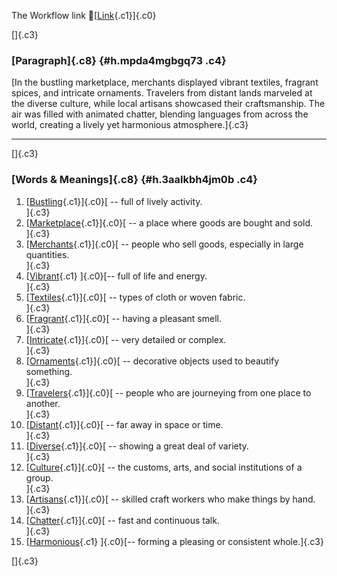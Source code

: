 The Workflow link
👏[[Link](https://www.google.com/url?q=http://www.google.com&sa=D&source=editors&ust=1758476631847646&usg=AOvVaw3hip2G76obWdpN8uUWReOB){.c1}]{.c0}

[]{.c3}

### [Paragraph]{.c8} {#h.mpda4mgbgq73 .c4}

[In the bustling marketplace, merchants displayed vibrant textiles,
fragrant spices, and intricate ornaments. Travelers from distant lands
marveled at the diverse culture, while local artisans showcased their
craftsmanship. The air was filled with animated chatter, blending
languages from across the world, creating a lively yet harmonious
atmosphere.]{.c3}

------------------------------------------------------------------------

[]{.c3}

### [Words & Meanings]{.c8} {#h.3aalkbh4jm0b .c4}

1.  [[Bustling](https://www.google.com/url?q=http://www.google.com&sa=D&source=editors&ust=1758476631848375&usg=AOvVaw1ue9MLg7u6aYzzFgHK3uh4){.c1}]{.c0}[ --
    full of lively activity.\
    ]{.c3}
2.  [[Marketplace](https://www.google.com/url?q=http://www.google.com&sa=D&source=editors&ust=1758476631848665&usg=AOvVaw2XvBqQAeQAVmgpS8iiYHhi){.c1}]{.c0}[ --
    a place where goods are bought and sold.\
    ]{.c3}
3.  [[Merchants](https://www.google.com/url?q=http://www.google.com&sa=D&source=editors&ust=1758476631848969&usg=AOvVaw3yf9TKL3ekI7WDmLeII4hF){.c1}]{.c0}[ --
    people who sell goods, especially in large quantities.\
    ]{.c3}
4.  [[Vibrant](https://www.google.com/url?q=http://www.google.com&sa=D&source=editors&ust=1758476631849279&usg=AOvVaw23F7ejG2acoKVr3D9CP8yO){.c1}
    ]{.c0}[-- full of life and energy.\
    ]{.c3}
5.  [[Textiles](https://www.google.com/url?q=http://www.google.com&sa=D&source=editors&ust=1758476631849528&usg=AOvVaw3AGsguHdDOvQ732zGG1pmf){.c1}]{.c0}[ --
    types of cloth or woven fabric.\
    ]{.c3}
6.  [[Fragrant](https://www.google.com/url?q=http://www.google.com&sa=D&source=editors&ust=1758476631849783&usg=AOvVaw2ofqNN9Sq9kWYVOcMzr09_){.c1}]{.c0}[ --
    having a pleasant smell.\
    ]{.c3}
7.  [[Intricate](https://www.google.com/url?q=http://www.google.com&sa=D&source=editors&ust=1758476631850004&usg=AOvVaw2y81rbfJt8cSATuzctAGPk){.c1}]{.c0}[ --
    very detailed or complex.\
    ]{.c3}
8.  [[Ornaments](https://www.google.com/url?q=http://www.google.com&sa=D&source=editors&ust=1758476631850231&usg=AOvVaw33FZFn4vC8T42e0XvTyxfI){.c1}]{.c0}[ --
    decorative objects used to beautify something.\
    ]{.c3}
9.  [[Travelers](https://www.google.com/url?q=http://www.google.com&sa=D&source=editors&ust=1758476631850504&usg=AOvVaw39iPxY7IFzVWSAuzBmI-uE){.c1}]{.c0}[ --
    people who are journeying from one place to another.\
    ]{.c3}
10. [[Distant](https://www.google.com/url?q=http://www.google.com&sa=D&source=editors&ust=1758476631850798&usg=AOvVaw1MsrnsRuAtzjkDqpSynNzR){.c1}]{.c0}[ --
    far away in space or time.\
    ]{.c3}
11. [[Diverse](https://www.google.com/url?q=http://www.google.com&sa=D&source=editors&ust=1758476631851006&usg=AOvVaw0JQa_FHpQCkDBmSSgvBZG0){.c1}]{.c0}[ --
    showing a great deal of variety.\
    ]{.c3}
12. [[Culture](https://www.google.com/url?q=http://www.google.com&sa=D&source=editors&ust=1758476631851152&usg=AOvVaw2Tiqd3MjwLIg4bHUED_ipp){.c1}]{.c0}[ --
    the customs, arts, and social institutions of a group.\
    ]{.c3}
13. [[Artisans](https://www.google.com/url?q=http://www.google.com&sa=D&source=editors&ust=1758476631851309&usg=AOvVaw0ywvEIgRfyfSiJoap5jc4j){.c1}]{.c0}[ --
    skilled craft workers who make things by hand.\
    ]{.c3}
14. [[Chatter](https://www.google.com/url?q=http://www.google.com&sa=D&source=editors&ust=1758476631851438&usg=AOvVaw25XuDTeKdCtGk10SoNUP-3){.c1}]{.c0}[ --
    fast and continuous talk.\
    ]{.c3}
15. [[Harmonious](https://www.google.com/url?q=http://www.google.com&sa=D&source=editors&ust=1758476631851546&usg=AOvVaw05U2e5fOYIqE86gqDaLxUs){.c1}
    ]{.c0}[-- forming a pleasing or consistent whole.]{.c3}

[]{.c3}
